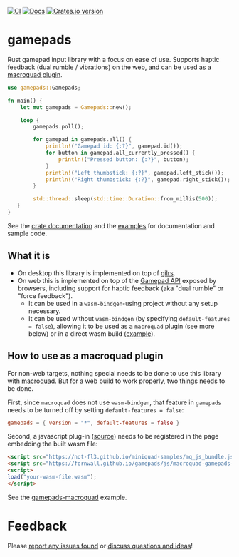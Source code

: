 [![CI](https://github.com/fornwall/gamepads/actions/workflows/ci.yml/badge.svg)](https://github.com/fornwall/gamepads/actions/workflows/ci.yml)
[![Docs](https://docs.rs/gamepads/badge.svg)](https://docs.rs/gamepads/)
[![Crates.io version](https://img.shields.io/crates/v/gamepads.svg)](https://crates.io/crates/gamepads)

# gamepads
Rust gamepad input library with a focus on ease of use. Supports haptic feedback (dual rumble / vibrations) on the web, and can be used as a [macroquad plugin](https://github.com/fornwall/gamepads#how-to-use-as-a-macroquad-plugin).

```rust
use gamepads::Gamepads;

fn main() {
    let mut gamepads = Gamepads::new();

    loop {
        gamepads.poll();

        for gamepad in gamepads.all() {
            println!("Gamepad id: {:?}", gamepad.id());
            for button in gamepad.all_currently_pressed() {
                println!("Pressed button: {:?}", button);
            }
            println!("Left thumbstick: {:?}", gamepad.left_stick());
            println!("Right thumbstick: {:?}", gamepad.right_stick());
        }

        std::thread::sleep(std::time::Duration::from_millis(500));
   }
}
```

See the [crate documentation](https://docs.rs/gamepads/latest/gamepads/) and the [examples](https://github.com/fornwall/gamepads/tree/main/examples/) for documentation and sample code.

## What it is

- On desktop this library is implemented on top of [gilrs](https://crates.io/crates/gilrs).
- On web this is implemented on top of the [Gamepad API](https://www.w3.org/TR/gamepad/) exposed by browsers, including support for haptic feedback (aka "dual rumble" or "force feedback").
  - It can be used in a `wasm-bindgen`-using project without any setup necessary.
  - It can be used without `wasm-bindgen` (by specifying `default-features = false`), allowing it to be used as a `macroquad` plugin (see more below) or in a direct wasm build ([example](https://github.com/fornwall/gamepads/tree/main/examples/gamepads-wasm-direct)).

## How to use as a macroquad plugin
For non-web targets, nothing special needs to be done to use this library with [macroquad](https://github.com/not-fl3/macroquad). But for a web build to work properly, two things needs to be done.

First, since `macroquad` does not use `wasm-bindgen`, that feature in `gamepads` needs to be turned off by setting `default-features = false`:

```toml
gamepads = { version = "*", default-features = false }
```

Second, a javascript plug-in ([source](https://github.com/fornwall/gamepads/blob/main/js/gamepads-src-0.1.js)) needs to be registered in the page embedding the built wasm file:

```html
<script src="https://not-fl3.github.io/miniquad-samples/mq_js_bundle.js"></script>
<script src="https://fornwall.github.io/gamepads/js/macroquad-gamepads-0.1.js"></script>
<script>
load("your-wasm-file.wasm");
</script>
```

See the [gamepads-macroquad](https://github.com/fornwall/gamepads/tree/main/examples/gamepads-macroquad) example.

# Feedback
Please [report any issues found](https://github.com/fornwall/gamepads/issues) or [discuss questions and ideas](https://github.com/fornwall/gamepads/discussions)!
